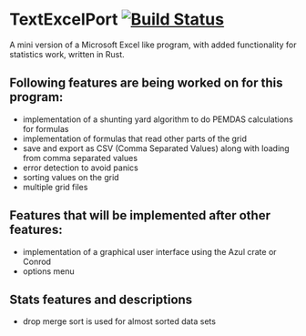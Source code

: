 # TextExcelPort [![Build Status](https://travis-ci.org/Triscuit-circuit/TextExcelPort.svg?branch=master)](https://travis-ci.org/Triscuit-circuit/TextExcelPort)

A mini version of a Microsoft Excel like program, with added functionality for statistics work, written in Rust. 



## Following features are being worked on for this program:
- implementation of a shunting yard algorithm to do PEMDAS calculations for formulas 
- implementation of formulas that read other parts of the grid
- save and export as CSV (Comma Separated Values) along with loading from comma separated values 
- error detection to avoid panics
- sorting values on the grid
- multiple grid files

## Features that will be implemented after other features:
- implementation of a graphical user interface using the Azul crate or Conrod
- options menu

## Stats features and descriptions
- drop merge sort is used for almost sorted data sets